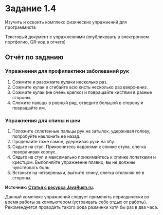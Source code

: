 # Задание 1.4

Изучить и освоить комплекс физических упражнений для программиста

Текстовый документ с упражнениями
(опубликовать в электронном портфолио, QR-код в отчете)

## Отчёт по заданию

### Упражнения для профилактики заболеваний рук

1. Сожмите и разожмите кулаки несколько раз.
2. Сожмите кулак и сгибайте всю кисть несколько раз вверх-вниз.
3. Сожмите кулак (не очень крепко) и повращайте кистями в разные стороны.
4. Сложите пальцы в ровный ряд, отведите большой в сторону и повращайте им.

### Упражнения для спины и шеи

1. Положите сплетенные пальцы рук на затылок, удерживая голову, попробуйте наклонить ее назад.
2. Проделайте тоже самое, удерживая руки на лбу.
3. Сядьте на стул. Прикоснитесь ладонями к спинке стула, слегка поворачивая корпус.
4. Сядьте на стул и максимально прижимайтесь к спинке лопатками и крестцом. Выполняйте упражнение плавно, вы не должны чувствовать боль.
5. Встаньте на четвереньки, выгните спину, слегка отклоняя её в стороны.

**Источник: [Статья с ресурса JavaRush.ru](https://javarush.ru/groups/posts/1312-zdorovihy-programmist--uspeshnihy-programmist).**

Данный комплекс упражнений следует применять периодически во время работы за компьютером
(устраивать себе отдых от работы). Рекомендуется проводить такого рода разминки хотя бы
раз в два часа.
